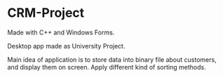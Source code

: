 # CRM-Project

Made with C++ and Windows Forms.


Desktop app made as University Project.

Main idea of application is to store data into binary file about customers, and display them on screen.
Apply different kind of sorting methods.
